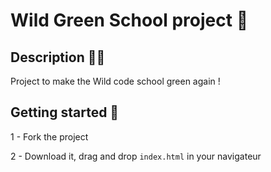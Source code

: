 # Wild Green School project 🌱

## Description ✍🏻

Project to make the Wild code school green again !

## Getting started 📌 ##

1 - Fork the project

2 - Download it, drag and drop `index.html` in your navigateur
